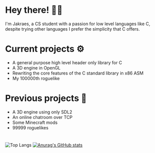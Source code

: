 # Hey there! 🧙‍♂️
I'm Jakraes, a CS student with a passion for low level languages like C, despite trying other languages I prefer the simplicity that C offers.

# Current projects ⚙
- A general purpose high level header only library for C
- A 3D engine in OpenGL
- Rewriting the core features of the C standard library in x86 ASM
- My 100000th roguelike

# Previous projects 🔧
- A 3D engine using only SDL2
- An online chatroom over TCP
- Some Minecraft mods
- 99999 roguelikes

# 
![Top Langs](https://github-readme-stats.vercel.app/api/top-langs/?username=Jakraes&layout=compact&show_icons=true&theme=midnight-purple)
[![Anurag's GitHub stats](https://github-readme-stats.vercel.app/api?username=Jakraes&show_icons=true&theme=midnight-purple)](https://github.com/anuraghazra/github-readme-stats)
